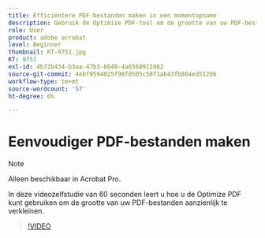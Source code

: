 ```yaml
---
title: Efficiëntere PDF-bestanden maken in een momentopname
description: Gebruik de Optimize PDF-tool om de grootte van uw PDF-bestanden aanzienlijk te verkleinen
role: User
product: adobe acrobat
level: Beginner
thumbnail: KT-9751.jpg
KT: 9751
exl-id: 4b72b434-b3aa-47b3-8648-4a6568912862
source-git-commit: 4ebf9594025f98f0505c58f1ab43fb864ed51206
workflow-type: tm+mt
source-wordcount: '57'
ht-degree: 0%

---
```


# Eenvoudiger PDF-bestanden maken

>[!NOTE]
>
>Alleen beschikbaar in Acrobat Pro.

In deze videozelfstudie van 60 seconden leert u hoe u de Optimize PDF kunt gebruiken om de grootte van uw PDF-bestanden aanzienlijk te verkleinen.

>[!VIDEO](https://video.tv.adobe.com/v/340077?quality=12&learn=on&hidetitle=true)
